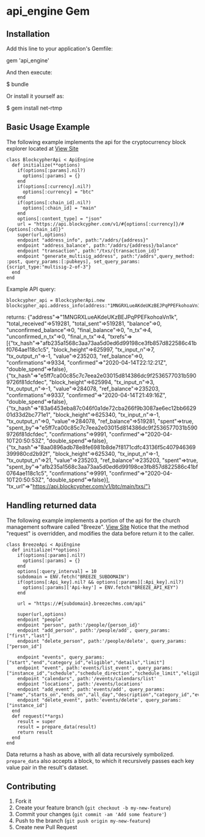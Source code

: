 # api_engine Gem

## Installation

Add this line to your application's Gemfile:

  gem 'api_engine'

And then execute:

  $ bundle

Or install it yourself as:

  $ gem install net-rtmp

## Basic Usage Example
The following example implements the api for the cryptocurrency block explorer located at [View Site](http://blockcypher.com)

```
class BlockcypherApi < ApiEngine
  def initialize(**options)
    if(options[:params].nil?)
      options[:params] = {}
    end
    if(options[:currency].nil?)
      options[:currency] = "btc"
    end
    if(options[:chain_id].nil?)
      options[:chain_id] = "main"
    end
    options[:content_type] = "json"
    url = "https://api.blockcypher.com/v1/#{options[:currency]}/#{options[:chain_id]}"
    super(url,options)
    endpoint "address_info", path:"/addrs/{address}"
    endpoint "address_balance", path:"/addrs/{address}/balance"
    endpoint "transaction", path:"/txs/{transaction_id}"
    endpoint "generate_multisig_address", path:"/addrs",query_method: :post, query_params:[:pubkeys], set_query_params:{script_type:"multisig-2-of-3"}
  end
end
```
Example API query:
```
blockcypher_api = BlockcypherApi.new
blockcypher_api.address_info(address:"1MNGRXLueAKdeUKzBEJPqPPEFkohoaVn1k")
```
returns: {"address"=>"1MNGRXLueAKdeUKzBEJPqPPEFkohoaVn1k", "total_received"=>519281, "total_sent"=>519281, "balance"=>0, "unconfirmed_balance"=>0, "final_balance"=>0, "n_tx"=>4, "unconfirmed_n_tx"=>0, "final_n_tx"=>4, "txrefs"=>[{"tx_hash"=>"afb235a1568c3aa73aa5d0ed6d99198ce3fb857d822586c41bf0764ae118c1c5", "block_height"=>625997, "tx_input_n"=>7, "tx_output_n"=>-1, "value"=>235203, "ref_balance"=>0, "confirmations"=>9334, "confirmed"=>"2020-04-14T22:12:21Z", "double_spend"=>false}, {"tx_hash"=>"e5ff7ca00c85c7c7eea2e03015d814386dc9f2536577031b5909726f81dcfdec", "block_height"=>625994, "tx_input_n"=>3, "tx_output_n"=>-1, "value"=>284078, "ref_balance"=>235203, "confirmations"=>9337, "confirmed"=>"2020-04-14T21:49:16Z", "double_spend"=>false}, {"tx_hash"=>"83a6453eba87c046f0a1de72cba266f9b3087ae6ec12bb662901d33d2bc771e1", "block_height"=>625340, "tx_input_n"=>-1, "tx_output_n"=>0, "value"=>284078, "ref_balance"=>519281, "spent"=>true, "spent_by"=>"e5ff7ca00c85c7c7eea2e03015d814386dc9f2536577031b5909726f81dcfdec", "confirmations"=>9991, "confirmed"=>"2020-04-10T20:50:53Z", "double_spend"=>false}, {"tx_hash"=>"8aa0896adb78e8fe6981b8de7f8171cdfc43136f5c407946369399980cd2b92f", "block_height"=>625340, "tx_input_n"=>-1, "tx_output_n"=>21, "value"=>235203, "ref_balance"=>235203, "spent"=>true, "spent_by"=>"afb235a1568c3aa73aa5d0ed6d99198ce3fb857d822586c41bf0764ae118c1c5", "confirmations"=>9991, "confirmed"=>"2020-04-10T20:50:53Z", "double_spend"=>false}], "tx_url"=>"https://api.blockcypher.com/v1/btc/main/txs/"}

## Handling returned data
The following example implements a portion of the api for the church management software called "Breeze". [View Site](https://www.breezechms.com/) Notice that the method "request" is overridden, and modifies the data before return it to the caller.
```
class BreezeApi < ApiEngine
  def initialize(**options)
    if(options[:params].nil?)
      options[:params] = {}
    end
    options[:query_interval] = 10
    subdomain = ENV.fetch("BREEZE_SUBDOMAIN")
    if(options[:Api_key].nil? && options[:params][:Api_key].nil?)
      options[:params]['Api-key'] = ENV.fetch("BREEZE_API_KEY")
    end

    url = "https://#{subdomain}.breezechms.com/api"

    super(url,options)
    endpoint "people"
    endpoint "person", path:'/people/{person_id}'
    endpoint "add_person", path:'/people/add', query_params:["first","last"]
    endpoint "delete_person", path:'/people/delete', query_params:["person_id"]

    endpoint "events", query_params:["start","end","category_id","eligible","details","limit"]
    endpoint "event", path:'events/list_event', query_params:["instance_id","schedule","schedule_direction","schedule_limit","eligible","details"]
    endpoint "calendars", path:'/events/calendars/list'
    endpoint "locations", path:'/events/locations'
    endpoint "add_event", path:'events/add', query_params:["name","starts_on","ends_on","all_day","description","category_id","event_id"]
    endpoint "delete_event", path:'events/delete', query_params:["instance_id"]
  end
  def request(**args)
    result = super
    result = prepare_data(result)
    return result
  end
end
```
Data returns a hash as above, with all data recursively symbolized. ```prepare_data``` also accepts a block, to which it recursively passes each key value pair in the result's dataset.

## Contributing

1. Fork it
2. Create your feature branch (`git checkout -b my-new-feature`)
3. Commit your changes (`git commit -am 'Add some feature'`)
4. Push to the branch (`git push origin my-new-feature`)
5. Create new Pull Request
